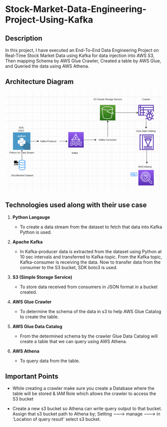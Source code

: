 # Stock-Market-Data-Engineering-Project-Using-Kafka

## Description 

In this project, I have executed an End-To-End Data Engineering Project on Real-Time Stock Market Data using Kafka for data injection into AWS S3, Then mapping Schema by AWS Glue Crawler, Created a table by AWS Glue, and Queried the data using AWS Athena. 

## Architecture Diagram

![Architecture Diagram](https://github.com/VighneshKharge/Stock-Market-Data-Engineering-Project-Using-Kafka/blob/main/Architecture.png)

## Technologies used along with their use case 

1. **Python Langauge**
    - To create a data stream from the dataset to fetch that data into Kafka Python is used.

2. **Apache Kafka**
   - In Kafka-producer data is extracted from the dataset using Python at 10 sec intervals and transferred to Kafka-topic. From the Kafka topic, Kafka-consumer is receiving the data. Now to transfer data from the consumer to the S3 bucket, SDK boto3 is used.

3. **S3 (Simple Storage Service)**
   - To store data received from consumers in JSON format in a bucket created.

4. **AWS Glue Crawler**
   - To determine the schema of the data in s3 to help AWS Glue Catalog to create the table.

5. **AWS Glue Data Catalog**
   - From the determined schema by the crawler Glue Data Catalog will create a table that we can query using AWS Athena.

6. **AWS Athena**
   - To query data from the table.
     
## Important Points

- While creating a crawler make sure you create a Database where the table will be stored & IAM Role which allows the crawler to access the S3 bucket

- Create a new s3 bucket so Athena can write query output to that bucket. Assign that s3 bucket path to Athena by;
  Setting ---> manage ---> in 'Location of query result' select s3 bucket.
